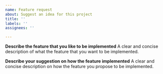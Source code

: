 ```yaml
---
name: Feature request
about: Suggest an idea for this project
title: ''
labels: ''
assignees: ''

---
```


**Describe the feature that you like to be implemented**
A clear and concise description of what the feature that you want to be implemented.

**Describe your suggestion on how the feature implemented**
A clear and concise description on how the feature you propose to be implemented.
